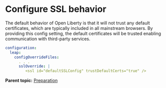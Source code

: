 
# Configure SSL behavior

The default behavior of Open Liberty is that it will not trust any default certificates, which are typically included in all mainstream browsers. By providing this config setting, the default certificates will be trusted enabling communication with third-party services.

```yaml 
configuration:
  leap:
    configOverrideFiles:
      . . .
      sslOverride: |
         <ssl id="defaultSSLConfig" trustDefaultCerts="true" />
```

**Parent topic:** [Preparation](helm_open_liberty_custom.md)